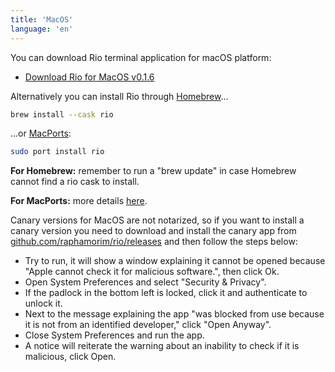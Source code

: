 ```yaml
---
title: 'MacOS'
language: 'en'
---
```


You can download Rio terminal application for macOS platform:

- [Download Rio for MacOS v0.1.6](https://github.com/raphamorim/rio/releases/download/v0.1.6/Rio-v0.1.6.dmg)

Alternatively you can install Rio through [Homebrew](https://brew.sh/)...

```sh
brew install --cask rio
```

...or [MacPorts](https://www.macports.org):

```sh
sudo port install rio
```

**For Homebrew:** remember to run a "brew update" in case Homebrew cannot find a rio cask to install.

**For MacPorts:** more details [here](https://ports.macports.org/port/rio/).

Canary versions for MacOS are not notarized, so if you want to install a canary version you need to download and install the canary app from [github.com/raphamorim/rio/releases](https://github.com/raphamorim/rio/releases) and then follow the steps below:

- Try to run, it will show a window explaining it cannot be opened because "Apple cannot check it for malicious software.", then click Ok.
- Open System Preferences and select "Security & Privacy".
- If the padlock in the bottom left is locked, click it and authenticate to unlock it.
- Next to the message explaining the app "was blocked from use because it is not from an identified developer," click "Open Anyway".
- Close System Preferences and run the app.
- A notice will reiterate the warning about an inability to check if it is malicious, click Open.
